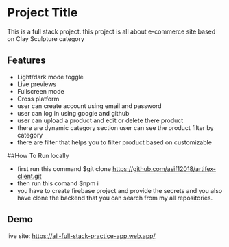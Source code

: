 
# Project Title

This is a full stack project. this project is all about e-commerce site based on Clay Sculpture category



## Features

- Light/dark mode toggle
- Live previews
- Fullscreen mode
- Cross platform
- user can create account using email and password
- user can log in using google and github
- user can upload a product and  edit or delete there product
- there are dynamic category section user can see the product filter by category
- there are filter that helps you to filter product based on customizable

##How To Run locally
- first run this command  $git clone https://github.com/asif12018/artifex-client.git
- then run this comand $npm i
- you have to create firebase project and provide the secrets and you also have clone the backend that you can search from my all repositories.




## Demo

live site: https://all-full-stack-practice-app.web.app/

